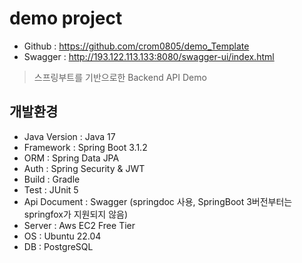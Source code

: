 # demo project
- Github : https://github.com/crom0805/demo_Template
- Swagger : http://193.122.113.133:8080/swagger-ui/index.html

> 스프링부트를 기반으로한 Backend API Demo

## 개발환경
- Java Version : Java 17
- Framework : Spring Boot 3.1.2
- ORM : Spring Data JPA
- Auth : Spring Security & JWT
- Build : Gradle
- Test : JUnit 5
- Api Document : Swagger (springdoc 사용, SpringBoot 3버전부터는 springfox가 지원되지 않음)
- Server : Aws EC2 Free Tier
- OS : Ubuntu 22.04
- DB : PostgreSQL
